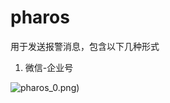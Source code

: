 # pharos
用于发送报警消息，包含以下几种形式

1. 微信-企业号



![pharos_0.png](https://raw.githubusercontent.com/wangyuheng/pharos/dev/doc/pharos_0.png))